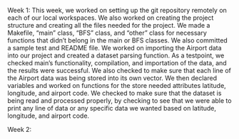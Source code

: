 Week 1:
This week, we worked on setting up the git repository remotely on each of our local workspaces. We also worked on creating the project structure and creating all the files needed for the project. We made a Makefile, “main” class, “BFS” class, and “other” class for necessary functions that didn’t belong in the main or BFS classes. We also committed a sample test and README file. We worked on importing the Airport data into our project and created a dataset parsing function. As a testpoint, we checked main’s functionality, compilation, and importation of the data, and the results were successful. We also checked to make sure that each line of the Airport data was being stored into its own vector. We then declared variables and worked on functions for the store needed attributes latitude, longitude, and airport code. We checked to make sure that the dataset is being read and processed properly, by checking to see that we were able to print any line of data or any specific data we wanted based on latitude, longitude, and airport code.

Week 2:
